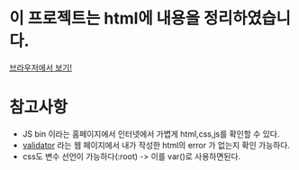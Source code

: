 # 이 프로젝트는 html에 내용을 정리하였습니다.

[브라우저에서 보기!](https://jh8057.github.io/zzemal/study/css/cssEdu)

# 참고사항

- JS bin 이라는 홈페이지에서 인터넷에서 가볍게 html,css,js를 확인할 수 있다.
- [validator](https://validator.w3.org/) 라는 웹 페이지에서 내가 작성한 html의 error 가 없는지 확인 가능하다.
- css도 변수 선언이 가능하다(:root) -> 이를 var()로 사용하면된다.
